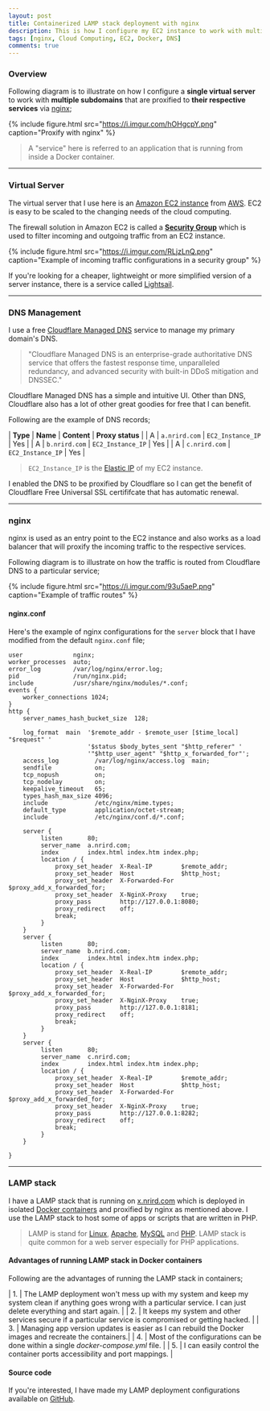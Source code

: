 ```yaml
---
layout: post
title: Containerized LAMP stack deployment with nginx
description: This is how I configure my EC2 instance to work with multiple DNS and proxify the traffic through nginx to respective services that are running in Docker containers.
tags: [nginx, Cloud Computing, EC2, Docker, DNS]
comments: true
---
```


### Overview

Following diagram is to illustrate on how I configure a **single virtual server** to work with **multiple subdomains** that are proxified to **their respective services** via [nginx](https://nginx.org/en/);

{% include figure.html src="https://i.imgur.com/hOHgcpY.png" caption="Proxify with nginx" %}

> A "service" here is referred to an application that is running from inside a Docker container.

<hr class="break">

### Virtual Server

The virtual server that I use here is an [Amazon EC2 instance](https://aws.amazon.com/ec2/) from [AWS](https://aws.amazon.com/). EC2 is easy to be scaled to the changing needs of the cloud computing.

The firewall solution in Amazon EC2 is called a [**Security Group**](https://docs.aws.amazon.com/vpc/latest/userguide/VPC_SecurityGroups.html) which is used to filter incoming and outgoing traffic from an EC2 instance.

{% include figure.html src="https://i.imgur.com/RLjzLnQ.png" caption="Example of incoming traffic configurations in a security group" %}

If you're looking for a cheaper, lightweight or more simplified version of a server instance, there is a service called [Lightsail](https://aws.amazon.com/lightsail/).

<hr class="break">

### DNS Management

I use a free [Cloudflare Managed DNS](https://www.cloudflare.com/en-au/dns/) service to manage my primary domain's DNS.

> "Cloudflare Managed DNS is an enterprise-grade authoritative DNS service that offers the fastest response time, unparalleled redundancy, and advanced security with built-in DDoS mitigation and DNSSEC."

Cloudflare Managed DNS has a simple and intuitive UI. Other than DNS, Cloudflare also has a lot of other great goodies for free that I can benefit.

Following are the example of DNS records;

| **Type** | **Name** | **Content** | **Proxy status** |
| A | `a.nrird.com` | `EC2_Instance_IP` | Yes |
| A | `b.nrird.com` | `EC2_Instance_IP` | Yes |
| A | `c.nrird.com` | `EC2_Instance_IP` | Yes |

> `EC2_Instance_IP` is the [Elastic IP](https://docs.aws.amazon.com/AWSEC2/latest/UserGuide/elastic-ip-addresses-eip.html) of my EC2 instance.

I enabled the DNS to be proxified by Cloudflare so I can get the benefit of Cloudflare Free Universal SSL certififcate that has automatic renewal.

<hr class="break">

### nginx

nginx is used as an entry point to the EC2 instance and also works as a load balancer that will proxify the incoming traffic to the respective services.

Following diagram is to illustrate on how the traffic is routed from Cloudflare DNS to a particular service;

{% include figure.html src="https://i.imgur.com/93u5aeP.png" caption="Example of traffic routes" %}

#### nginx.conf

Here's the example of nginx configurations for the `server` block that I have modified from the default `nginx.conf` file;

```nginx
user              nginx;
worker_processes  auto;
error_log         /var/log/nginx/error.log;
pid               /run/nginx.pid;
include           /usr/share/nginx/modules/*.conf;
events {
    worker_connections 1024;
}
http {
    server_names_hash_bucket_size  128;

    log_format  main  '$remote_addr - $remote_user [$time_local] "$request" '
                      '$status $body_bytes_sent "$http_referer" '
                      '"$http_user_agent" "$http_x_forwarded_for"';
    access_log          /var/log/nginx/access.log  main;
    sendfile            on;
    tcp_nopush          on;
    tcp_nodelay         on;
    keepalive_timeout   65;
    types_hash_max_size 4096;
    include             /etc/nginx/mime.types;
    default_type        application/octet-stream;
    include             /etc/nginx/conf.d/*.conf;

    server {
         listen       80;
         server_name  a.nrird.com;
         index        index.html index.htm index.php;
         location / {
             proxy_set_header  X-Real-IP        $remote_addr;
             proxy_set_header  Host             $http_host;
             proxy_set_header  X-Forwarded-For  $proxy_add_x_forwarded_for;
             proxy_set_header  X-NginX-Proxy    true;
             proxy_pass        http://127.0.0.1:8080;
             proxy_redirect    off;
             break;
         }
    }
    server {
         listen       80;
         server_name  b.nrird.com;
         index        index.html index.htm index.php;
         location / {
             proxy_set_header  X-Real-IP        $remote_addr;
             proxy_set_header  Host             $http_host;
             proxy_set_header  X-Forwarded-For  $proxy_add_x_forwarded_for;
             proxy_set_header  X-NginX-Proxy    true;
             proxy_pass        http://127.0.0.1:8181;
             proxy_redirect    off;
             break;
         }
    }
    server {
         listen       80;
         server_name  c.nrird.com;
         index        index.html index.htm index.php;
         location / {
             proxy_set_header  X-Real-IP        $remote_addr;
             proxy_set_header  Host             $http_host;
             proxy_set_header  X-Forwarded-For  $proxy_add_x_forwarded_for;
             proxy_set_header  X-NginX-Proxy    true;
             proxy_pass        http://127.0.0.1:8282;
             proxy_redirect    off;
             break;
         }
    }

}
```

<hr class="break">

### LAMP stack

I have a LAMP stack that is running on [x.nrird.com](https://x.nrird.com) which is deployed in isolated [Docker containers](https://www.docker.com/resources/what-container) and proxified by nginx as mentioned above. I use the LAMP stack to host some of apps or scripts that are written in PHP.

> LAMP is stand for [Linux](https://en.wikipedia.org/wiki/Linux), [Apache](https://httpd.apache.org/), [MySQL](https://dev.mysql.com/downloads/mysql/5.7.html) and [PHP](https://www.php.net/). LAMP stack is quite common for a web server especially for PHP applications.

#### Advantages of running LAMP stack in Docker containers

Following are the advantages of running the LAMP stack in containers;

| 1. | The LAMP deployment won't mess up with my system and keep my system clean if anything goes wrong with a particular service. I can just delete everything and start again. |
| 2. | It keeps my system and other services secure if a particular service is compromised or getting hacked. |
| 3. | Managing app version updates is easier as I can rebuild the Docker images and recreate the containers.|
| 4. | Most of the configurations can be done within a single _docker-compose.yml_ file. |
| 5. | I can easily control the container ports accessibility and port mappings. |

#### Source code

If you're interested, I have made my LAMP deployment configurations available on [GitHub](https://github.com/heiswayi/lamp-stack).
